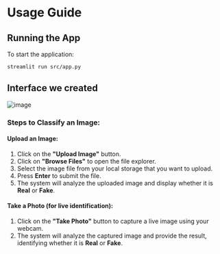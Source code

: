 # Usage Guide

## Running the App
To start the application:
```bash
streamlit run src/app.py
```
## Interface we created
![image](https://github.com/user-attachments/assets/85c8d05d-7277-404a-b03a-9bee4302e4a7)


### Steps to Classify an Image:

#### Upload an Image:
1. Click on the **"Upload Image"** button.
2. Click on **"Browse Files"** to open the file explorer.
3. Select the image file from your local storage that you want to upload.
4. Press **Enter** to submit the file.
5. The system will analyze the uploaded image and display whether it is **Real** or **Fake**.

#### Take a Photo (for live identification):
1. Click on the **"Take Photo"** button to capture a live image using your webcam.
2. The system will analyze the captured image and provide the result, identifying whether it is **Real** or **Fake**.
